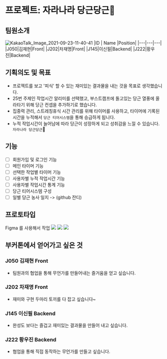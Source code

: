 # 프로젝트: 자라나라 당근당근🥕
## 팀원소개
![KakaoTalk_Image_2021-09-23-11-40-41](https://user-images.githubusercontent.com/42242359/134458386-7117fab4-22b1-4188-a4ea-9f226a098c58.jpeg)
|ID | Name |Position|
|---|---|---|
|J050|김재현|Front|
|J202|차재명|Front|
|J145|이신필|Backend|
|J222|황우진|Backend|


## 기획의도 및 목표
- 프로젝트를 보고 '피식' 할 수 있는 재미있는 결과물을 내는 것을 목표로 생각했습니다.
- 25번 주제인 작업시간 알리미를 선택했고, 부스트캠프에 돌고있는 당근 열풍에 올라타기 위해 당근 컨셉을 추가하기로 했습니다.
- 집중력 관리, 스트레칭휴식 시간 관리를 위해 타이머를 사용하고, 타이머에 기록된 시간을 누적해서 `당근 티어시스템`을 통해 승급하게 됩니다.
- 누적 작업시간이 늘어남에 따라 당근이 성장하게 되고 성취감을 느낄 수 있습니다. `자라나라 당근당근`🥕
## 기능
- [ ] 회원가입 및 로그인 기능
- [ ] 메인 타이머 기능
- [ ] 선택한 작업별 타이머 기능
- [ ] 사용자별 누적 작업시간 기능
- [ ] 사용자별 작업시간 통계 기능
- [ ] 당근 티어시스템 구성
- [ ] 일별 당근 농사 일지 -> (github 잔디) 
## 프로토타입
Figma 를 사용해서 작업
![](https://user-images.githubusercontent.com/67536413/134459429-4a9cf197-e73c-4b7a-834a-8e4d82683ca0.png)
![](https://user-images.githubusercontent.com/67536413/134458848-40d454db-5c7f-4ad4-85c5-6a8d9318447b.png)
![](https://user-images.githubusercontent.com/67536413/134458854-55410d33-57f7-470a-9d57-5d869a823337.png)
## 부커톤에서 얻어가고 싶은 것
### J050 김재현 Front
- 팀원과의 협업을 통해 무언가를 만들어내는 즐거움을 얻고 싶습니다.
### J202 차재명 Front
- 재미와 구현 두마리 토끼를 다 잡고 싶습니다~
### J145 이신필 Backend
- 완성도 보다는 즐겁고 재미있는 결과물을 만들어 내고 싶습니다. 
### J222 황우진 Backend
- 협업을 통해 직접 동작하는 무언가를 만들고 싶습니다.
